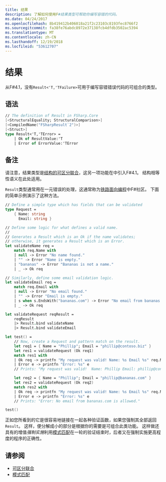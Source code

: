 ```yaml
---
title: 结果
description: 了解如何使用F#结果类型可帮助你编写容错的代码。
ms.date: 04/24/2017
ms.openlocfilehash: 8b419412b406018a21f2c23103c8193fec8766f2
ms.sourcegitcommit: fa38fe76abdc8972e37138fcb4dfdb3502ac5394
ms.translationtype: MT
ms.contentlocale: zh-CN
ms.lasthandoff: 12/19/2018
ms.locfileid: "53612707"
---
```

# <a name="results"></a>结果

从F#4.1，没有`Result<'T,'TFailure>`可用于编写容错错误代码的可组合的类型。

## <a name="syntax"></a>语法

```fsharp
// The definition of Result in FSharp.Core
[<StructuralEquality; StructuralComparison>]
[<CompiledName("FSharpResult`2")>]
[<Struct>]
type Result<'T,'TError> = 
    | Ok of ResultValue:'T 
    | Error of ErrorValue:'TError
```

## <a name="remarks"></a>备注

请注意，结果类型是[结构的可区分联合](discriminated-unions.md#struct-discriminated-unions)，这另一项功能在中引入F#4.1。  结构相等性语义在此处适用。

`Result`类型通常用在一元错误的处理，这通常称为[铁路面向编程](https://swlaschin.gitbooks.io/fsharpforfunandprofit/content/posts/recipe-part2.html)中F#社区。  下面的简单示例演示了这种方法。

```fsharp
// Define a simple type which has fields that can be validated
type Request = 
    { Name: string
      Email: string }

// Define some logic for what defines a valid name.
//
// Generates a Result which is an Ok if the name validates;
// otherwise, it generates a Result which is an Error.
let validateName req =
    match req.Name with
    | null -> Error "No name found."
    | "" -> Error "Name is empty."
    | "bananas" -> Error "Bananas is not a name."
    | _ -> Ok req

// Similarly, define some email validation logic.
let validateEmail req =
    match req.Email with
    | null -> Error "No email found."
    | "" -> Error "Email is empty."
    | s when s.EndsWith("bananas.com") -> Error "No email from bananas.com is allowed."
    | _ -> Ok req

let validateRequest reqResult =
    reqResult 
    |> Result.bind validateName
    |> Result.bind validateEmail

let test() = 
    // Now, create a Request and pattern match on the result.
    let req1 = { Name = "Phillip"; Email = "phillip@contoso.biz" }
    let res1 = validateRequest (Ok req1)
    match res1 with
    | Ok req -> printfn "My request was valid! Name: %s Email %s" req.Name req.Email
    | Error e -> printfn "Error: %s" e
    // Prints: "My request was valid!  Name: Phillip Email: phillip@consoto.biz"

    let req2 = { Name = "Phillip"; Email = "phillip@bananas.com" }
    let res2 = validateRequest (Ok req2)
    match res2 with
    | Ok req -> printfn "My request was valid! Name: %s Email %s" req.Name req.Email
    | Error e -> printfn "Error: %s" e
    // Prints: "Error: No email from bananas.com is allowed."

test()
```

正如您所看到的它是很容易地链接在一起各种验证函数，如果您强制其全部返回`Result`。  这样，便分解成小的部分是根据你的需要是可组合此类功能。  这样做还具有的增值*强制实施*利用[模式匹配](pattern-matching.md)在一轮的验证结束时，后者又在强制实施更高程度的程序的正确性。

## <a name="see-also"></a>请参阅

- [可区分联合](discriminated-unions.md)
- [模式匹配](pattern-matching.md)